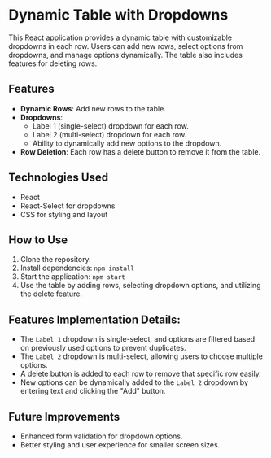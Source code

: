 # Dynamic Table with Dropdowns

This React application provides a dynamic table with customizable dropdowns in each row. Users can add new rows, select options from dropdowns, and manage options dynamically. The table also includes features for deleting rows.

## Features
- **Dynamic Rows**: Add new rows to the table.
- **Dropdowns**: 
  - Label 1 (single-select) dropdown for each row.
  - Label 2 (multi-select) dropdown for each row.
  - Ability to dynamically add new options to the dropdown.
- **Row Deletion**: Each row has a delete button to remove it from the table.

## Technologies Used
- React
- React-Select for dropdowns
- CSS for styling and layout

## How to Use
1. Clone the repository.
2. Install dependencies: `npm install`
3. Start the application: `npm start`
4. Use the table by adding rows, selecting dropdown options, and utilizing the delete feature.

## Features Implementation Details:
- The `Label 1` dropdown is single-select, and options are filtered based on previously used options to prevent duplicates.
- The `Label 2` dropdown is multi-select, allowing users to choose multiple options.
- A delete button is added to each row to remove that specific row easily.
- New options can be dynamically added to the `Label 2` dropdown by entering text and clicking the "Add" button.

## Future Improvements
- Enhanced form validation for dropdown options.
- Better styling and user experience for smaller screen sizes.

